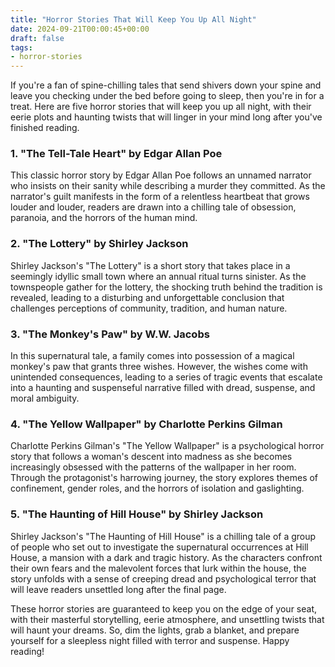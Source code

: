 ```yaml
---
title: "Horror Stories That Will Keep You Up All Night"
date: 2024-09-21T00:00:45+00:00
draft: false
tags:
- horror-stories
---
```


If you're a fan of spine-chilling tales that send shivers down your spine and leave you checking under the bed before going to sleep, then you're in for a treat. Here are five horror stories that will keep you up all night, with their eerie plots and haunting twists that will linger in your mind long after you've finished reading.

### 1. "The Tell-Tale Heart" by Edgar Allan Poe

This classic horror story by Edgar Allan Poe follows an unnamed narrator who insists on their sanity while describing a murder they committed. As the narrator's guilt manifests in the form of a relentless heartbeat that grows louder and louder, readers are drawn into a chilling tale of obsession, paranoia, and the horrors of the human mind.

### 2. "The Lottery" by Shirley Jackson

Shirley Jackson's "The Lottery" is a short story that takes place in a seemingly idyllic small town where an annual ritual turns sinister. As the townspeople gather for the lottery, the shocking truth behind the tradition is revealed, leading to a disturbing and unforgettable conclusion that challenges perceptions of community, tradition, and human nature.

### 3. "The Monkey's Paw" by W.W. Jacobs

In this supernatural tale, a family comes into possession of a magical monkey's paw that grants three wishes. However, the wishes come with unintended consequences, leading to a series of tragic events that escalate into a haunting and suspenseful narrative filled with dread, suspense, and moral ambiguity.

### 4. "The Yellow Wallpaper" by Charlotte Perkins Gilman

Charlotte Perkins Gilman's "The Yellow Wallpaper" is a psychological horror story that follows a woman's descent into madness as she becomes increasingly obsessed with the patterns of the wallpaper in her room. Through the protagonist's harrowing journey, the story explores themes of confinement, gender roles, and the horrors of isolation and gaslighting.

### 5. "The Haunting of Hill House" by Shirley Jackson

Shirley Jackson's "The Haunting of Hill House" is a chilling tale of a group of people who set out to investigate the supernatural occurrences at Hill House, a mansion with a dark and tragic history. As the characters confront their own fears and the malevolent forces that lurk within the house, the story unfolds with a sense of creeping dread and psychological terror that will leave readers unsettled long after the final page.

These horror stories are guaranteed to keep you on the edge of your seat, with their masterful storytelling, eerie atmosphere, and unsettling twists that will haunt your dreams. So, dim the lights, grab a blanket, and prepare yourself for a sleepless night filled with terror and suspense. Happy reading!
